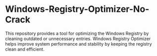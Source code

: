 # Windows-Registry-Optimizer-No-Crack
This repository provides a tool for optimizing the Windows Registry by cleaning outdated or unnecessary entries. Windows Registry Optimizer helps improve system performance and stability by keeping the registry clean and efficient.
